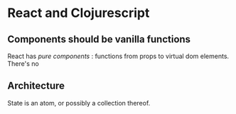 # React and Clojurescript

## Components should be vanilla functions

React has *pure components* : functions from props to virtual dom
elements. There's no

## Architecture

State is an atom, or possibly a collection thereof.
